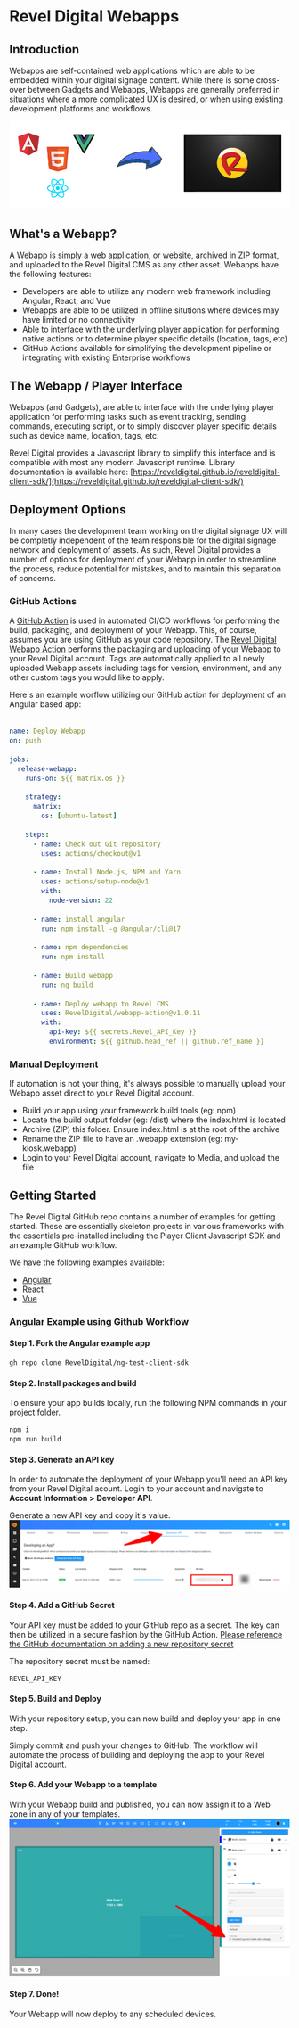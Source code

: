 Revel Digital Webapps
=====================

## Introduction

Webapps are self-contained web applications which are able to be embedded within your digital signage content.
While there is some cross-over between Gadgets and Webapps, Webapps are generally preferred in situations where a more complicated UX is desired,
or when using existing development platforms and workflows.

![template](./img/webapp-header.png)

## What's a Webapp?

A Webapp is simply a web application, or website, archived in ZIP format, and uploaded to the Revel Digital CMS as any other asset. Webapps have the following features:

* Developers are able to utilize any modern web framework including Angular, React, and Vue
* Webapps are able to be utilized in offline situtions where devices may have limited or no connectivity
* Able to interface with the underlying player application for performing native actions or to determine player specific details (location, tags, etc)
* GitHub Actions available for simplifying the development pipeline or integrating with existing Enterprise workflows

## The Webapp / Player Interface

Webapps (and Gadgets), are able to interface with the underlying player application for performing tasks such as event tracking, sending commands, executing script, or to
simply discover player specific details such as device name, location, tags, etc.

Revel Digital provides a Javascript library to simplify this interface and is compatible with most any modern Javascript runtime.
Library documentation is available here: [https://reveldigital.github.io/reveldigital-client-sdk/](https://reveldigital.github.io/reveldigital-client-sdk/)

## Deployment Options

In many cases the development team working on the digital signage UX will be completly independent of the team responsible for the digital signage network and deployment of assets.
As such, Revel Digital provides a number of options for deployment of your Webapp in order to streamline the process, reduce potential for mistakes, and to maintain this separation of concerns.

### GitHub Actions

A [GitHub Action](https://docs.github.com/en/actions) is used in automated CI/CD workflows for performing the build, packaging, and deployment of your Webapp. This, of course, assumes you are using GitHub as your code repository.
The [Revel Digital Webapp Action](https://github.com/marketplace/actions/revel-digital-webapp-deploy-action) performs the packaging and uploading of your Webapp to your Revel Digital account.
Tags are automatically applied to all newly uploaded Webapp assets including tags for version, environment, and any other custom tags you would like to apply.

Here's an example worflow utilizing our GitHub action for deployment of an Angular based app:
```yaml

name: Deploy Webapp
on: push

jobs:
  release-webapp:
    runs-on: ${{ matrix.os }}

    strategy:
      matrix:
        os: [ubuntu-latest]

    steps:
      - name: Check out Git repository
        uses: actions/checkout@v1

      - name: Install Node.js, NPM and Yarn
        uses: actions/setup-node@v1
        with:
          node-version: 22

      - name: install angular
        run: npm install -g @angular/cli@17

      - name: npm dependencies
        run: npm install

      - name: Build webapp
        run: ng build

      - name: Deploy webapp to Revel CMS
        uses: RevelDigital/webapp-action@v1.0.11
        with:
          api-key: ${{ secrets.Revel_API_Key }}
          environment: ${{ github.head_ref || github.ref_name }}
```

### Manual Deployment

If automation is not your thing, it's always possible to manually upload your Webapp asset direct to your Revel Digital account.

* Build your app using your framework build tools (eg: npm)
* Locate the build output folder (eg: /dist) where the index.html is located
* Archive (ZIP) this folder. Ensure index.html is at the root of the archive
* Rename the ZIP file to have an .webapp extension (eg: my-kiosk.webapp)
* Login to your Revel Digital account, navigate to Media, and upload the file


## Getting Started

The Revel Digital GitHub repo contains a number of examples for getting started. These are essentially skeleton projects in various frameworks with the
essentials pre-installed including the Player Client Javascript SDK and an example GitHub workflow.

We have the following examples available:

 - [Angular][1]
 - [React][2]
 - [Vue][3]

### Angular Example using Github Workflow

#### **Step 1.** Fork the Angular example app

```sh
gh repo clone RevelDigital/ng-test-client-sdk
```

#### **Step 2.** Install packages and build
To ensure your app builds locally, run the following NPM commands in your project folder.
```sh
npm i
npm run build
```

#### **Step 3.** Generate an API key
In order to automate the deployment of your Webapp you'll need an API key from your Revel Digital acount. Login to your account and navigate to
**Account Information > Developer API**.

Generate a new API key and copy it's value.
![apikey](./img/api-key.png)

#### **Step 4.** Add a GitHub Secret
Your API key must be added to your GitHub repo as a secret. The key can then be utilized in a secure fashion by the GitHub Action.
[Please reference the GitHub documentation on adding a new repository secret](https://docs.github.com/en/actions/security-for-github-actions/security-guides/using-secrets-in-github-actions#creating-secrets-for-a-repository)

The repository secret must be named:
```sh
REVEL_API_KEY
```

#### **Step 5.** Build and Deploy
With your repository setup, you can now build and deploy your app in one step.

Simply commit and push your changes to GitHub. The workflow will automate the process of building and deploying the app to your Revel Digital account.

#### **Step 6.** Add your Webapp to a template
With your Webapp build and published, you can now assign it to a Web zone in any of your templates.
![template](./img/webapp-template.png)

#### **Step 7.** Done!
Your Webapp will now deploy to any scheduled devices.

[1]: https://github.com/RevelDigital/ng-test-client-sdk
[2]: https://github.com/RevelDigital/react-test-client-sdk
[3]: https://github.com/RevelDigital/vue-test-client-sdk
